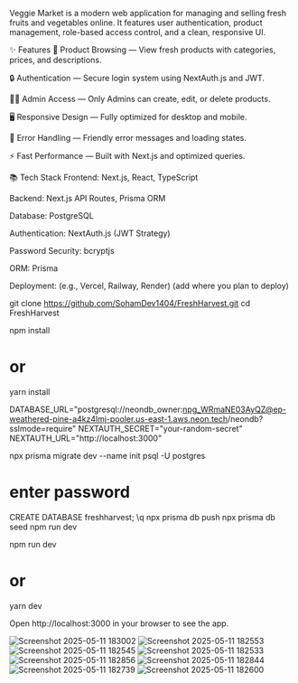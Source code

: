 Veggie Market is a modern web application for managing and selling fresh fruits and vegetables online.
It features user authentication, product management, role-based access control, and a clean, responsive UI.

✨ Features
🛒 Product Browsing — View fresh products with categories, prices, and descriptions.

🔒 Authentication — Secure login system using NextAuth.js and JWT.

👨‍💼 Admin Access — Only Admins can create, edit, or delete products.

🖥️ Responsive Design — Fully optimized for desktop and mobile.

💬 Error Handling — Friendly error messages and loading states.

⚡ Fast Performance — Built with Next.js and optimized queries.

📚 Tech Stack
Frontend: Next.js, React, TypeScript

Backend: Next.js API Routes, Prisma ORM

Database: PostgreSQL

Authentication: NextAuth.js (JWT Strategy)

Password Security: bcryptjs

ORM: Prisma

Deployment: (e.g., Vercel, Railway, Render) (add where you plan to deploy)

git clone https://github.com/SohamDev1404/FreshHarvest.git
cd FreshHarvest

npm install
# or
yarn install

DATABASE_URL="postgresql://neondb_owner:npg_WRmaNE03AyQZ@ep-weathered-pine-a4kz4lmj-pooler.us-east-1.aws.neon.tech/neondb?sslmode=require"
NEXTAUTH_SECRET="your-random-secret"
NEXTAUTH_URL="http://localhost:3000"

npx prisma migrate dev --name init
psql -U postgres
# enter password
CREATE DATABASE freshharvest;
\q
npx prisma db push
npx prisma db seed
npm run dev



npm run dev
# or
yarn dev


Open http://localhost:3000 in your browser to see the app.

![Screenshot 2025-05-11 183002](https://github.com/user-attachments/assets/e84f9435-4381-4704-8756-c69aa1755900)
![Screenshot 2025-05-11 182553](https://github.com/user-attachments/assets/7bfe6017-727e-4a1c-a623-4779fb20a2a2)
![Screenshot 2025-05-11 182545](https://github.com/user-attachments/assets/cb5e17e7-5d0c-472d-85c1-c7a1f068e22e)
![Screenshot 2025-05-11 182533](https://github.com/user-attachments/assets/672084e9-5752-4bcd-9b90-53db9234b3bc)
![Screenshot 2025-05-11 182856](https://github.com/user-attachments/assets/b3e852ac-8ac7-429b-b16c-5cd903f32f79)
![Screenshot 2025-05-11 182844](https://github.com/user-attachments/assets/e390335a-ad68-4248-8f05-8dd579d0291e)
![Screenshot 2025-05-11 182739](https://github.com/user-attachments/assets/553e1444-99f7-4c42-825a-83655ab43c07)
![Screenshot 2025-05-11 182600](https://github.com/user-attachments/assets/7bb58d78-bdfe-4336-a42f-44fc9884b433)

